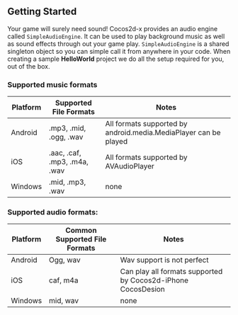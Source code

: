 ## Getting Started
Your game will surely need sound! Cocos2d-x provides an audio engine called
`SimpleAudioEngine`. It can be used to play background music as well as sound effects through out your game play. `SimpleAudioEngine` is a shared singleton object so you can simple call it from anywhere in your code. When creating a sample __HelloWorld__ project we do all the setup required for you, out of the box.

### Supported music formats

| Platform | Supported File Formats | Notes |
| ------- | ------------------- | ------ |
| Android | .mp3, .mid, .ogg, .wav | All formats supported by android.media.MediaPlayer can be played |
| iOS | .aac, .caf, .mp3, .m4a, .wav | All formats supported by AVAudioPlayer |
| Windows | .mid, .mp3, .wav | none |

### Supported audio formats:

| Platform | Common Supported File Formats | Notes |
| ------- | ------------------- | ------ |
| Android | Ogg, wav | Wav support is not perfect |
| iOS | caf, m4a | Can play all formats supported by Cocos2d-iPhone CocosDesion |
| Windows | mid, wav | none |
